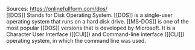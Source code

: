 Sources:
https://onlinefullform.com/dos/
\
[[DOS]] Stands for Disk Operating System. [[DOS]] is a single-user operating system that runs on a hard disk drive. [[MS-DOS]] is one of the most popular [[DOS]] versions that is developed by Microsoft. It is a Character User Interface ([[CUI]]) and Command-line interface ([[CLI]]) operating system, in which the command line was used.
